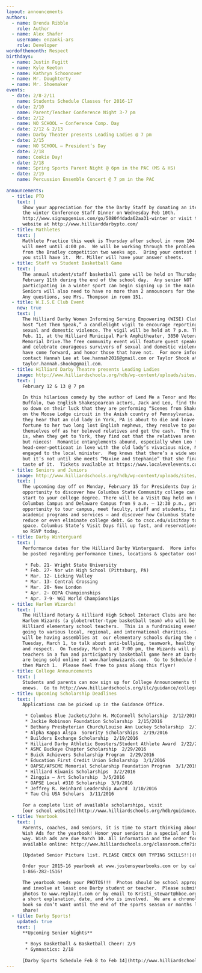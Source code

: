 ```yaml
---
layout: announcements
authors:
  - name: Brenda Ribble
    role: Author
  - name: Alex Shafer 
    username: enzanki-ars 
    role: Developer
wordofthemonth: Respect
birthdays:
  - name: Justin Fugitt
  - name: Kyle Keeton
  - name: Kathryn Schoonover
  - name: Mr. Doughterty
  - name: Mr. Shoemaker
events:
  - date: 2/8-2/11
    name: Students Schedule Classes for 2016-17
  - date: 2/10
    name: Parent/Teacher Conference Night 3-7 pm
  - date: 2/12
    name: NO SCHOOL – Conference Comp. Day
  - date: 2/12 & 2/13
    name: Darby Theater presents Leading Ladies @ 7 pm
  - date: 2/15
    name: NO SCHOOL – President’s Day
  - date: 2/18
    name: Cookie Day!
  - date: 2/18
    name: Spring Sports Parent Night @ 6pm in the PAC (MS & HS)
  - date: 2/19
    name: Percussion Ensemble Concert @ 7 pm in the PAC
    
announcements:
  - title: PTO
    text: |
      Show your appreciation for the the Darby Staff by donating an item for 
      the winter Conference Staff Dinner on Wednesday Feb 10th. 
      http://www.signupgenius.com/go/5080f4dada62aa31-winter or visit the PTO 
      website at http://www.hilliarddarbypto.com/
  - title: Mathletes
    text: |
      Mathlete Practice this week is Thursday after school in room 104.  We 
      will meet until 4:00 pm.  We will be working through the problem sets 
      from the Bradley competition two weeks ago.  Bring your contest book if 
      you still have it.  Mr. Miller will have your answer sheets.
  - title: Staff vs Student Basketball Game
    text: |
      The annual student/staff basketball game will be held on Thursday, 
      February 11th during the end of the school day.  Any senior NOT 
      participating in a winter sport can begin signing up in the main office. 
      Seniors will also need to have no more than 2 announcers for the game.  
      Any questions, see Mrs. Thompson in room 151.
  - title: W.I.S.E Club Event
    new: true
    text: |
      The Hilliard Darby Women Informing Serving Empowering (WISE) Club will 
      host “Let Them Speak,” a candlelight vigil to encourage reportings of 
      sexual and domestic violence. The vigil will be held at 7 p.m. Thursday, 
      Feb. 11, at the Hilliard Municipal Park Amphitheater, 3850 Veterans 
      Memorial Drive.The free community event will feature guest speakers 
      and celebrate courageous survivors of sexual and domestic violence that 
      have come forward, and honor those that have not.  For more information, 
      contact Hannah Lee at lee.hannah2016@gmail.com or Taylor Shook at 
      taylor.hannah.shook@gmail.com.
  - title: Hilliard Darby Theatre presents Leading Ladies
    image: http://www.hilliardschools.org/hdb/wp-content/uploads/sites/19/1058974_orig.png
    text: |
      February 12 & 13 @ 7 pm
      
      In this hilarious comedy by the author of Lend Me a Tenor and Moon Over 
      Buffalo, two English Shakespearean actors, Jack and Leo, find themselves 
      so down on their luck that they are performing “Scenes from Shakespeare” 
      on the Moose Lodge circuit in the Amish country of Pennsylvania.  When 
      they hear that an old lady in York, PA is about to die and leave her 
      fortune to her two long lost English nephews, they resolve to pass 
      themselves off as her beloved relatives and get the cash.  The trouble 
      is, when they get to York, they find out that the relatives aren’t nephews, 
      but nieces!  Romantic entanglements abound, especially when Leo falls 
      head-over-petticoat in love with the old lady’s vivacious nice, Meg. who’s 
      engaged to the local minister.  Meg knows that there’s a wide world out there, 
      but it’s not until she meets “Maxine and Stephanie” that she finally gets a 
      taste of it.  Tickets available at https://www.localevelevents.com/events/details/1461
  - title: Seniors and Juniors
    image: http://www.hilliardschools.org/hdb/wp-content/uploads/sites/19/VisitDayAnnouncementSlide_Jan16-300x200.jpg
    text: | 
      The upcoming day off on Monday, February 15 for Presidents Day is a great 
      opportunity to discover how Columbus State Community college can be a smart 
      start to your college degree. There will be a Visit Day held on both the 
      Columbus Campus and Delaware Campus from 9 a.m. – 12:30 p.m., providing an 
      opportunity to tour campus, meet faculty, staff and students, find out about 
      academic programs and services – and discover how Columbus State can help you 
      reduce or even eliminate college debt. Go to cscc.edu/visitday to reserve your 
      space. Columbus State’s Visit Days fill up fast, and reservations are required, 
      so RSVP today.
  - title: Darby Winterguard
    text: |
      Performance dates for the Hilliard Darby Winterguard.  More information will 
      be posted regarding performance times, locations & spectator cost in the future.
      
       * Feb. 21- Wright State University
       * Feb. 27- Nor win High School (Pittsburg, PA)
       * Mar. 12- Licking Valley
       * Mar. 13- Central Crossing
       * Mar. 20- New London
       * Apr. 2- OIPA Championships
       * Apr. 7-9- WGI World Championships
  - title: Harlem Wizards!
    text: |
      The Hilliard Rotary & Hilliard High School Interact Clubs are hosting the 
      Harlem Wizards (a globetrotter-type basketball team) who will be playing 
      Hilliard elementary school teachers.  This is a fundraising event with proceeds 
      going to various local, regional, and international charities.  The Wizards 
      will be having assemblies at  our elementary schools during the day on 
      Tuesday, March 1, to talk about anti-bullying, teamwork, healthy lifestyles, 
      and respect.  On Tuesday, March 1 at 7:00 pm, the Wizards will play Hilliard 
      teachers in a fun and participatory basketball game here at Darby.  Tickets 
      are being sold online at www.harlemwizards.com.  Go to Schedule & Tickets, 
      then March 1.  Please feel free to pass along this flyer!
  - title: College Announcements
    text: | 
      Students and parents can now sign up for College Announcements through 
      enews.  Go to http://www.hilliardschools.org/ilc/guidance/college-announcements/
  - title: Upcoming Scholarship Deadlines
    text: | 
      Applications can be picked up in the Guidance Office.
      
       * Columbus Blue Jackets/John H. McConnell Scholarship  2/12/2016
       * Jackie Robinson Foundation Scholarship  2/15/2016
       * Bethany Presbyterian Church/Louise Ann Luckey Scholarship  2/17/2016
       * Alpha Kappa Alspa  Sorority Scholarships  2/19/2016
       * Builders Exchange Scholarship  2/19/2016
       * Hilliard Darby Athletic Boosters/Student Athlete Award  2/22/2016
       * ASMC Buckeye Chapter Scholarship  2/29/2016
       * Buick Achievers Scholarship Program  2/29/2016
       * Education First Credit Union Scholarship  3/1/2016
       * OAPSE/AFSCME Memorial Scholarship Foundation Program  3/1/2016
       * Hilliard Kiwanis Scholarships  3/2/2016
       * Zinggia – Art Scholarship  3/5/2016
       * OAPSE Local #310 Scholarship  3/9/2016
       * Jeffrey R. Reinhard Leadership Award  3/10/2016
       * Tau Chi USA Scholars  3/11/2016
      
      For a complete list of available scholarships, visit 
      [our school website](http://www.hilliardschools.org/hdb/guidance/college-information/scholarship-information/?preview=true&preview_id=5502&preview_nonce=f4c5de2fd9)
  - title: Yearbook
    text: |
      Parents, coaches, and seniors, it is time to start thinking about Senior 
      Wish Ads for the yearbook! Honor your seniors in a special and lasting 
      way. Wish ads are due March 10. All information and the order form are 
      available online: http://www.hilliardschools.org/classroom.cfm?id=484&TempID=1140

      [Updated Senior Picture list. PLEASE CHECK OUR TYPING SKILLS!!](http://www.hilliardschools.org/classroom.cfm?id=484&TempID=12698)

      Order your 2015-16 yearbook at www.jostensyearbooks.com or by calling 
      1-866-282-1516!

      The yearbook needs your PHOTOS!!!  Photos should be school appropriate 
      and involve at least one Darby student or teacher.  Please submit your 
      photos to www.replayit.com or by email to Kristi_stewart@hboe.org  with 
      a short explanation, date, and who is involved.  We are a chronological 
      book so don’t want until the end of the sports season or months later to 
      share!
  - title: Darby Sports!
    updated: true
    text: | 
      **Upcoming Senior Nights**
      
       * Boys Basketball & Basketball Cheer: 2/9
       * Gymnastics: 2/18
      
      [Darby Sports Schedule Feb 8 to Feb 14](http://www.hilliardschools.org/hdb/wp-content/uploads/sites/19/Darby-Sports-Schedule-Feb-8-to-Feb-14.pdf)
---
```

